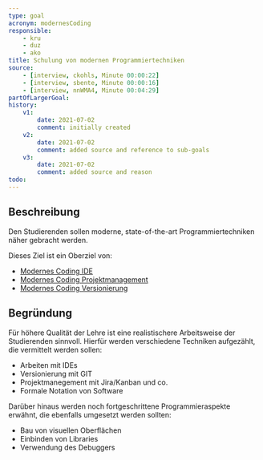 ```yaml
---
type: goal
acronym: modernesCoding
responsible: 
    - kru
    - duz
    - ako
title: Schulung von modernen Programmiertechniken
source:
    - [interview, ckohls, Minute 00:00:22]
    - [interview, sbente, Minute 00:00:16]
    - [interview, nnWMA4, Minute 00:04:29]
partOfLargerGoal: 
history:
    v1:
        date: 2021-07-02
        comment: initially created
    v2:
        date: 2021-07-02
        comment: added source and reference to sub-goals
    v3:
        date: 2021-07-02
        comment: added source and reason
todo: 
---
```


## Beschreibung

Den Studierenden sollen moderne, state-of-the-art Programmiertechniken näher gebracht werden.

Dieses Ziel ist ein Oberziel von:
 * [Modernes Coding IDE](./modernesCodingIDE.md)
 * [Modernes Coding Projektmanagement](./modernesCodingProjektmanagement.md)
 * [Modernes Coding Versionierung](./modernesCodingVersionierung.md)

## Begründung

Für höhere Qualität der Lehre ist eine realistischere Arbeitsweise der Studierenden sinnvoll. Hierfür werden verschiedene Techniken aufgezählt, die vermittelt werden sollen:

* Arbeiten mit IDEs
* Versionierung mit GIT
* Projektmanegement mit Jira/Kanban und co.
* Formale Notation von Software

Darüber hinaus werden noch fortgeschrittene Programmieraspekte erwähnt, die ebenfalls umgesetzt werden sollten:

* Bau von visuellen Oberflächen
* Einbinden von Libraries
* Verwendung des Debuggers